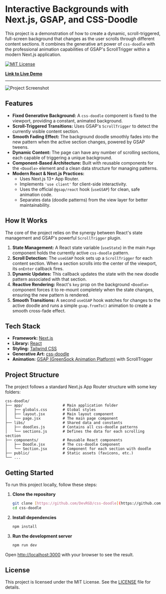 # Interactive Backgrounds with Next.js, GSAP, and CSS-Doodle

This project is a demonstration of how to create a dynamic, scroll-triggered, full-screen background that changes as the user scrolls through different content sections. It combines the generative art power of `css-doodle` with the professional animation capabilities of GSAP's ScrollTrigger within a modern Next.js application.

[![MIT License](https://img.shields.io/badge/License-MIT-green.svg)](https://choosealicense.com/licenses/mit/)

**[Link to Live Demo](https://css-doodle.vercel.app/)**

---

![Project Screenshot](https://css-doodle.vercel.app/og-image.png)

## Features

- **Fixed Generative Background:** A `css-doodle` component is fixed to the viewport, providing a constant, animated background.
- **Scroll-Triggered Transitions:** Uses GSAP's `ScrollTrigger` to detect the currently visible content section.
- **Smooth Fading Effect:** The background doodle smoothly fades into the new pattern when the active section changes, powered by GSAP tweens.
- **Dynamic Content:** The page can have any number of scrolling sections, each capable of triggering a unique background.
- **Component-Based Architecture:** Built with reusable components for the `<Doodle>` element and a clean data structure for managing patterns.
- **Modern React & Next.js Practices:**
  - Uses Next.js 13+ App Router.
  - Implements `'use client'` for client-side interactivity.
  - Uses the official `@gsap/react` hook (`useGSAP`) for clean, safe animation code.
  - Separates data (doodle patterns) from the view layer for better maintainability.

## How It Works

The core of the project relies on the synergy between React's state management and GSAP's powerful `ScrollTrigger` plugin.

1.  **State Management:** A React state variable (`useState`) in the main `Page` component holds the currently active `css-doodle` pattern.
2.  **Scroll Detection:** The `useGSAP` hook sets up a `ScrollTrigger` for each content section. When a section scrolls into the center of the viewport, its `onEnter` callback fires.
3.  **Dynamic Updates:** This callback updates the state with the new doodle pattern associated with that section.
4.  **Reactive Rendering:** React's `key` prop on the background `<Doodle>` component forces it to re-mount completely when the state changes, ensuring the new pattern is rendered.
5.  **Smooth Transitions:** A second `useGSAP` hook watches for changes to the active doodle and runs a simple `gsap.fromTo()` animation to create a smooth cross-fade effect.

## Tech Stack

- **Framework:** [Next.js](https://nextjs.org/)
- **Library:** [React](https://reactjs.org/)
- **Styling:** [Tailwind CSS](https://tailwindcss.com/)
- **Generative Art:** [css-doodle](https://css-doodle.com/)
- **Animation:** [GSAP (GreenSock Animation Platform)](https://gsap.com/) with ScrollTrigger

## Project Structure

The project follows a standard Next.js App Router structure with some key folders:

```
css-doodle/
├── app/                  # Main application folder
│   ├── globals.css       # Global styles
│   ├── layout.jsx        # Main layout component
│   └── page.jsx          # The main page component
├── libs/                 # Shared data and constants
│   ├── doodles.js        # Contains all css-doodle patterns
│   └── sections.js       # Defines the data for each scrolling section
├── components/           # Reusable React components
│   ├── Doodle.jsx        # The css-doodle Component
│   └── Section.jsx       # Component for each section with doodle
├── public/               # Static assets (favicons, etc.)
└── ...
```

## Getting Started

To run this project locally, follow these steps:

1.  **Clone the repository**

    ```bash
    git clone [https://github.com/DevRGD/css-doodle](https://github.com/DevRGD/css-doodle)
    cd css-doodle
    ```

2.  **Install dependencies**

    ```bash
    npm install
    ```

3.  **Run the development server**
    ```bash
    npm run dev
    ```

Open [http://localhost:3000](http://localhost:3000) with your browser to see the result.

## License

This project is licensed under the MIT License. See the [LICENSE](LICENSE) file for details.
